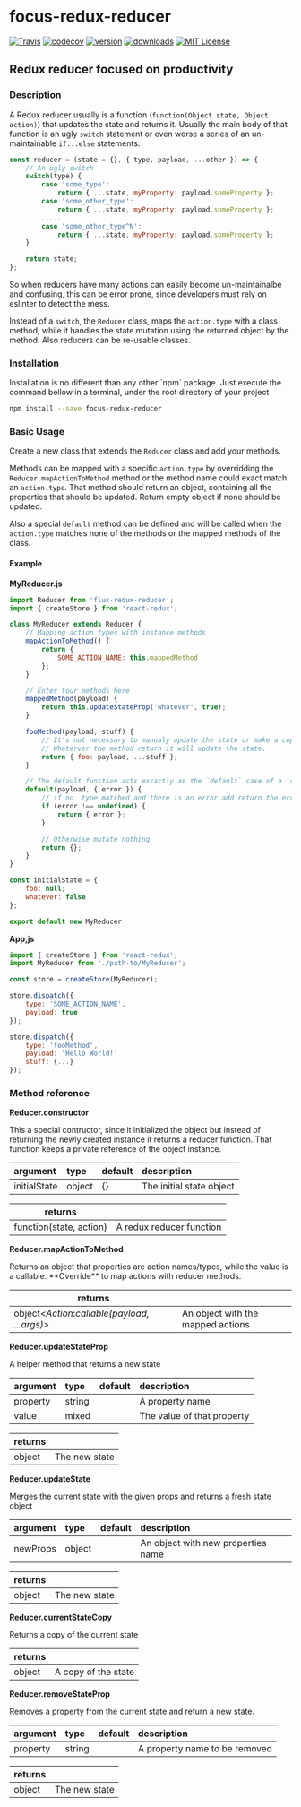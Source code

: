 # focus-redux-reducer

[![Travis](https://img.shields.io/travis/tavantzo/focus-redux-reducer.svg)](https://travis-ci.org/tavantzo/focus-redux-reducer)
[![codecov](https://codecov.io/gh/tavantzo/focus-redux-reducer/branch/master/graph/badge.svg)](https://codecov.io/gh/tavantzo/focus-redux-reducer)
[![version](https://img.shields.io/npm/v/focus-redux-reducer.svg)](https://www.npmjs.com/package/focus-redux-reducer
)
[![downloads](https://img.shields.io/npm/dm/focus-redux-reducer.svg)](https://www.npmjs.com/package/focus-redux-reducer)
[![MIT License](https://img.shields.io/npm/l/focus-redux-reducer.svg)](https://opensource.org/licenses/MIT)

## Redux reducer focused on productivity

### Description

A Redux reducer usually is a function (`function(Object state, Object action)`) that updates the state and returns it. Usually the main body of that function is an ugly `switch` statement or even worse a series of an un-maintainable `if...else` statements.

```javascript
const reducer = (state = {}, { type, payload, ...other }) => {
    // An ugly switch
    switch(type) {
        case 'some_type':
            return { ...state, myProperty: payload.someProperty };
        case 'some_other_type':
            return { ...state, myProperty: payload.someProperty };
        .....
        case 'some_other_type^N':
            return { ...state, myProperty: payload.someProperty };
    }

    return state;
};
```
So when reducers have many actions can easily become un-maintainalbe and confusing, this can be error prone, since developers must rely on eslinter to detect the mess.

Instead of a `switch`, the `Reducer` class, maps the `action.type` with a class method, while it handles the state mutation using the returned object by the method. Also reducers can be re-usable classes.

### Installation
<p>Installation is no different than any other `npm` package. Just execute the command bellow in a terminal, under the root directory of your project</p>

```bash
npm install --save focus-redux-reducer
```

### Basic Usage
Create a new class that extends the `Reducer` class and add your methods.

Methods can be mapped with a specific `action.type` by overridding the `Reducer.mapActionToMethod` method or the method name could exact match an `action.type`. That method should return an object, containing all the properties that should be updated. Return empty object if none should be updated.

Also a special `default` method can be defined and will be called when the `action.type` matches none of the methods or the mapped methods of the class.

#### Example

**MyReducer.js**
```javascript
import Reducer from 'flux-redux-reducer';
import { createStore } from 'react-redux';

class MyReducer extends Reducer {
    // Mapping action types with instance methods
    mapActionToMethod() {
        return {
            SOME_ACTION_NAME: this.mappedMethod
        };
    }

    // Enter tour methods here
    mappedMethod(payload) {
        return this.updateStateProp('whatever', true);
    }

    fooMethod(payload, stuff) {
        // It's not necessary to manualy update the state or make a copy of it.
        // Whaterver the method return it will update the state.
        return { foo: payload, ...stuff };
    }

    // The default function acts excactly as the `default` case of a `switch` block.
    default(payload, { error }) {
        // if no  type matched and there is an error add return the error/
        if (error !== undefined) {
            return { error };
        }

        // Otherwise mutate nothing
        return {};
    }
}

const initialState = {
    foo: null;
    whatever: false
};

export default new MyReducer
```

**App,js**

```jsx
import { createStore } from 'react-redux';
import MyReducer from './path-to/MyReducer';

const store = createStore(MyReducer);

store.dispatch({
    type: 'SOME_ACTION_NAME',
    payload: true
});

store.dispatch({
    type: 'fooMethod',
    payload: 'Hello World!'
    stuff: {...}
});

```

### Method reference

**Reducer.constructor**
<p>This a special contructor, since it initialized the object but instead of returning the newly created instance it returns a reducer function. That function keeps a private reference of the object instance.</p>

| argument     | type   | default | description |
|:--------------|:------|:-------|:-----------|
| initialState | object |   {}    | The initial state object |

| returns                 |                          |
|-------------------------|--------------------------|
| function(state, action) | A redux reducer function |

**Reducer.mapActionToMethod**
<p>Returns an object that properties are action names/types, while the value is a callable. **Override** to map actions with reducer methods.</p>

| returns        |                                   |
|----------------|-----------------------------------|
| object<*Action*:*callable(payload, ...args)>*        | An object with the mapped actions |

**Reducer.updateStateProp**
<p>A helper method that returns a new state</p>

| argument      | type   | default | description                |
|:--------------|:-------|:--------|:---------------------------|
| property      | string |         | A property name            |
| value         | mixed  |         | The value of that property |

| returns        |               |
|----------------|---------------|
| object         | The new state |


**Reducer.updateState**
<p>Merges the current state with the given props and returns a fresh state object</p>

| argument     | type   | default | description |
|:--------------|:------|:-------|:-----------|
| newProps | object |    | An object with new properties name    |

| returns        |               |
|----------------|---------------|
| object         | The new state |

**Reducer.currentStateCopy**
<p>Returns a copy of the current state</p>

| returns        |                     |
|----------------|---------------------|
| object         | A copy of the state |

**Reducer.removeStateProp**
<p>Removes a property from the current state and return a new state.</p>

| argument      | type   | default | description                    |
|:--------------|:-------|:--------|:-------------------------------|
| property      | string |         | A property name to be removed  |

| returns        |               |
|----------------|---------------|
| object         | The new state |

